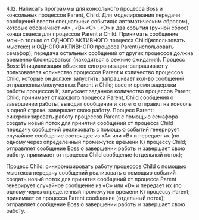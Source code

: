 4.12. Написать программы для консольного процесса Boss и консольных процессов Parent, Child.  Для моделирования передачи сообщений ввести специальные события(c автоматическим сбросом), которые обозначают «А» , «B» «C» , «D»   и два события (ручной сброс) конца сеанса для процессов Parent и Child. 
Принимать сообщение можно только  от ОДНОГО АКТИВНОГО процесса Child(использовать мьютекс)  и ОДНОГО АКТИВНОГО процесса Parent(использовать семафор), передача остальных сообщений от других процессов должна временно блокироваться (находиться в режиме ожидания).
Процесс Boss:
Инициализация объектов синхронизации;
запрашивает у пользователя количество процессов Parent и количество процессов Child, которые он должен запустить; 
запрашивает кол-во сообщений отправленных\полученных Parent и Child;
ввести время задержки работы процессов К;
запускает заданное количество процессов Parent, Child;
принимает от каждого процесса Parent, Child сообщения о завершении работы, выводит сообщения и кто его отправил  на консоль в одной строке. 
завершает свою работу.
Процесс Parent: 
синхронизировать работу процессов Parent с помощью семафора
создать новый  поток для принятия сообщений от процесса Сhild
передачу сообщений реализовать с помощью событий
генерирует случайное сообщение состоящее из «А» или «B»   и передает их (по одному через определенный промежуток времени К) процессу Child;
отправляет сообщение Boss о завершении работы и завершает свою работу.
принимает от процесса Child сообщение (отдельный поток);

Процесс Child:
синхронизировать работу процессов Child с помощью мьютекса
передачу сообщений реализовать с помощью событий
создать новый  поток для принятия сообщений от процесса Parent
генерирует случайное сообщение из «C» или «D»   и передает их (по одному через определенный промежуток времени К) процессу Parent;
принимает от процесса Parent сообщение (отдельный поток);
отправляет сообщение Boss о завершении работы и завершает свою работу.
